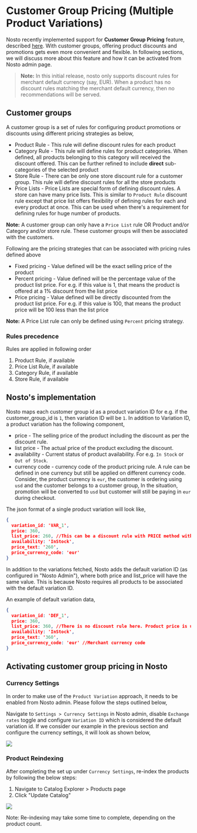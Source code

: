 # Customer Group Pricing (Multiple Product Variations)
Nosto recently implemented support for **Customer Group Pricing** feature, described [here](https://support.bigcommerce.com/s/article/Customer-Groups?language=en_US#pricing). With customer groups, offering product discounts and promotions gets even more convenient and flexible. In following sections, we will discuss more about this feature and how it can be activated from Nosto admin page.

> **Note:** In this initial release, nosto only supports discount rules for merchant default currency (say, EUR). When a product has no  discount rules matching the merchant default currency, then no recommendations will be served.

## Customer groups
A customer group is a set of rules for configuring product promotions or discounts using different pricing strategies as below,
* Product Rule - This rule will define discount rules for each product
* Category Rule - This rule will define rules for product categories. When defined, all products belonging to this category will received the discount offered. This can be further refined to include **direct** sub-categories of the selected product
* Store Rule - There can be only one store discount rule for a customer group. This rule will define discount rules for all the store products
* Price Lists - Price Lists are special form of defining discount rules. A store can have many price lists. This is similar to `Product Rule` discount rule except that price list offers flexibility of defining rules for each and every product at once. This can be used when there's a requirement for defining rules for huge number of products. 

**Note:** A customer group can only have a `Price List` rule OR Product and/or Category and/or store rule. These customer groups will then be associated with the customers.

Following are the pricing strategies that can be associated with pricing rules defined above
* Fixed pricing - Value defined will be the exact selling price of the product
* Percent pricing - Value defined will be the percentage value of the product list price. For e.g. if this value is 1, that means the product is offered at a 1% discount from the list price
* Price pricing - Value defined will be directly discounted from the product list price. For e.g. if this value is 100, that means the product price will be 100 less than the list price

**Note:** A Price List rule can only be defined using `Percent` pricing strategy.

### Rules precedence
Rules are applied in following order
1. Product Rule, if available
2. Price List Rule, if available
3. Category Rule, if available
4. Store Rule, if available

## Nosto's implementation
Nosto maps each customer group id as a product variation ID
for e.g. if the customer_group_id is `1`, then variation ID will be `1`.
In addition to Variation ID, a product variation has the following component,
* price - The selling price of the product including the discount as per the discount rule.
* list price - The actual price of the product excluding the discount.
* availability - Current status of product availability. For e.g. `In Stock` or `Out of Stock`.
* currency code - currency code of the product pricing rule. A rule can be defined in one currency but still be applied on different currency code. Consider, the product currency is `eur`, the customer is ordering using `usd` and the customer belongs to a customer group, 
In the situation, promotion will be converted to `usd` but  customer will still be paying in `eur` during checkout.

The json format of a single product variation will look like,

```json
{
  variation_id: 'VAR_1',
  price: 360,
  list_price: 260, //This can be a discount rule with PRICE method with a value of 100
  availability: 'InStock',
  price_text: '260',
  price_currency_code: 'eur'
}
```

In addition to the variations fetched, Nosto adds the default variation ID (as configured in "Nosto Admin"), where both price and list_price will have the same value. This is because Nosto requires all products to be associated with the default variation ID.

An example of default variation data,

```json
{
  variation_id: 'DEF_1',
  price: 360,
  list_price: 360, //There is no discount rule here. Product price is used as it is
  availability: 'InStock',
  price_text: '360',
  price_currency_code: 'eur' //Merchant currency code
}
```

## Activating customer group pricing in Nosto

### Currency Settings
In order to make use of the `Product Variation` approach, it needs to be enabled from Nosto admin. Please follow the steps outlined below,

Navigate to `Settings > Currency Settings` in Nosto admin, disable `Exchange rates` toggle and configure `Variation ID` which is considered the default variation id. If we consider our example in the previous section and configure the currency settings, it will look as shown below,

![](https://user-images.githubusercontent.com/82023195/154737808-5a86254f-88bd-4ddb-9fb7-0321eebbc163.png)

### Product Reindexing
After completing the set up under `Currency Settings`, re-index the products by following the below steps:
1. Navigate to Catalog Explorer > Products page 
2. Click "Update Catalog"

![](https://user-images.githubusercontent.com/82023195/154738159-823129bd-2e07-4262-8817-a1300dfa4963.png)
   
Note: Re-indexing may take some time to complete, depending on the product count. 